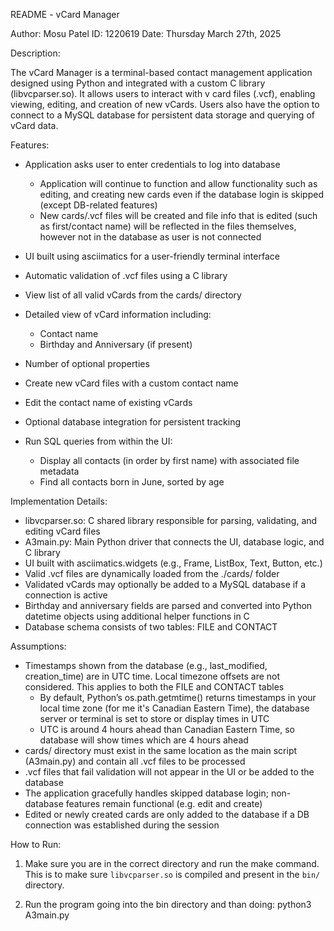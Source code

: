 README - vCard Manager

Author: Mosu Patel
ID: 1220619
Date: Thursday March 27th, 2025


Description:

The vCard Manager is a terminal-based contact management application designed using Python and integrated with a custom C library (libvcparser.so). It allows users to interact with v card files (.vcf), enabling viewing, editing, and creation of new vCards. Users also have the option to connect to a MySQL database for persistent data storage and querying of vCard data.


Features:
- Application asks user to enter credentials to log into database
  - Application will continue to function and allow functionality such as editing, and creating new cards even if the database login is skipped (except DB-related features)
  - New cards/.vcf files will be created and file info that is edited (such as first/contact name) will be reflected in the files themselves, however not in the database as user is not connected

- UI built using asciimatics for a user-friendly terminal interface
- Automatic validation of .vcf files using a C library
- View list of all valid vCards from the cards/ directory
- Detailed view of vCard information including:
  - Contact name
  - Birthday and Anniversary (if present)
-   Number of optional properties

- Create new vCard files with a custom contact name
- Edit the contact name of existing vCards
- Optional database integration for persistent tracking

- Run SQL queries from within the UI:
  - Display all contacts (in order by first name) with associated file metadata
  - Find all contacts born in June, sorted by age


Implementation Details:

- libvcparser.so: C shared library responsible for parsing, validating, and editing vCard files
- A3main.py: Main Python driver that connects the UI, database logic, and C library
- UI built with asciimatics.widgets (e.g., Frame, ListBox, Text, Button, etc.)
- Valid .vcf files are dynamically loaded from the ./cards/ folder
- Validated vCards may optionally be added to a MySQL database if a connection is active
- Birthday and anniversary fields are parsed and converted into Python datetime objects using additional helper functions in C
- Database schema consists of two tables: FILE and CONTACT

Assumptions:

- Timestamps shown from the database (e.g., last_modified, creation_time) are in UTC time. Local timezone offsets are not considered. This applies to both the FILE and CONTACT tables
  - By default, Python’s os.path.getmtime() returns timestamps in your local time zone (for me it's Canadian Eastern Time), the database server or terminal is set to store or display times in UTC
  - UTC is around 4 hours ahead than Canadian Eastern Time, so database will show times which are 4 hours ahead 
- cards/ directory must exist in the same location as the main script (A3main.py) and contain all .vcf files to be processed
- .vcf files that fail validation will not appear in the UI or be added to the database
- The application gracefully handles skipped database login; non-database features remain functional (e.g. edit and create)
- Edited or newly created cards are only added to the database if a DB connection was established during the session

How to Run:

1. Make sure you are in the correct directory and run the make command. This is to make sure `libvcparser.so` is compiled and present in the `bin/` directory.

2. Run the program going into the bin directory and than doing: 
      python3 A3main.py
   
